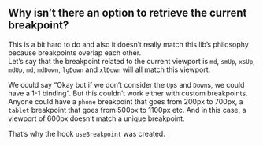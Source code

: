 ## Why isn’t there an option to retrieve the current breakpoint?

This is a bit hard to do and also it doesn’t really match this lib’s philosophy because breakpoints overlap each other.\
Let’s say that the breakpoint related to the current viewport is `md`, `smUp`, `xsUp`, `mdUp`, `md`, `mdDown`, `lgDown` and `xlDown` will all match this viewport.

We could say “Okay but if we don’t consider the `Up`s and `Down`s, we could have a 1-1 binding”. But this couldn’t work either with custom breakpoints. Anyone could have a `phone` breakpoint that goes from 200px to 700px, a `tablet` breakpoint that goes from 500px to 1100px etc. And in this case, a viewport of 600px doesn’t match a unique breakpoint.

That’s why the hook `useBreakpoint` was created.

